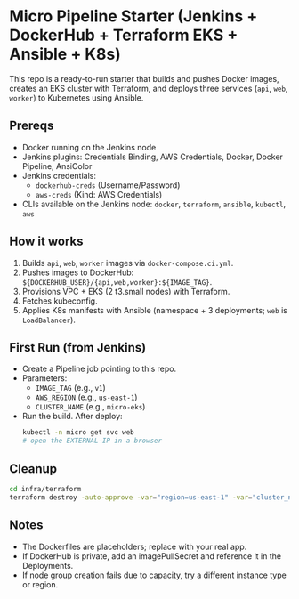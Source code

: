 # Micro Pipeline Starter (Jenkins + DockerHub + Terraform EKS + Ansible + K8s)

This repo is a ready-to-run starter that builds and pushes Docker images, creates an EKS cluster with Terraform, and deploys three services (`api`, `web`, `worker`) to Kubernetes using Ansible.

## Prereqs
- Docker running on the Jenkins node
- Jenkins plugins: Credentials Binding, AWS Credentials, Docker, Docker Pipeline, AnsiColor
- Jenkins credentials:
  - `dockerhub-creds` (Username/Password)
  - `aws-creds` (Kind: AWS Credentials)
- CLIs available on the Jenkins node: `docker`, `terraform`, `ansible`, `kubectl`, `aws`

## How it works
1. Builds `api`, `web`, `worker` images via `docker-compose.ci.yml`.
2. Pushes images to DockerHub: `${DOCKERHUB_USER}/{api,web,worker}:${IMAGE_TAG}`.
3. Provisions VPC + EKS (2 t3.small nodes) with Terraform.
4. Fetches kubeconfig.
5. Applies K8s manifests with Ansible (namespace + 3 deployments; `web` is `LoadBalancer`).

## First Run (from Jenkins)
- Create a Pipeline job pointing to this repo.
- Parameters:
  - `IMAGE_TAG` (e.g., `v1`)
  - `AWS_REGION` (e.g., `us-east-1`)
  - `CLUSTER_NAME` (e.g., `micro-eks`)
- Run the build. After deploy:
  ```bash
  kubectl -n micro get svc web
  # open the EXTERNAL-IP in a browser
  ```

## Cleanup
```bash
cd infra/terraform
terraform destroy -auto-approve -var="region=us-east-1" -var="cluster_name=micro-eks"
```

## Notes
- The Dockerfiles are placeholders; replace with your real app.
- If DockerHub is private, add an imagePullSecret and reference it in the Deployments.
- If node group creation fails due to capacity, try a different instance type or region.
